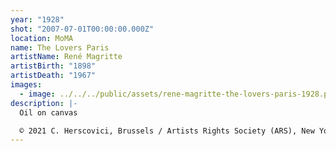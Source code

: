 ```yaml
---
year: "1928"
shot: "2007-07-01T00:00:00.000Z"
location: MoMA
name: The Lovers Paris
artistName: René Magritte
artistBirth: "1898"
artistDeath: "1967"
images:
  - image: ../../../public/assets/rene-magritte-the-lovers-paris-1928.png
description: |-
  Oil on canvas 

  © 2021 C. Herscovici, Brussels / Artists Rights Society (ARS), New York
---
```

